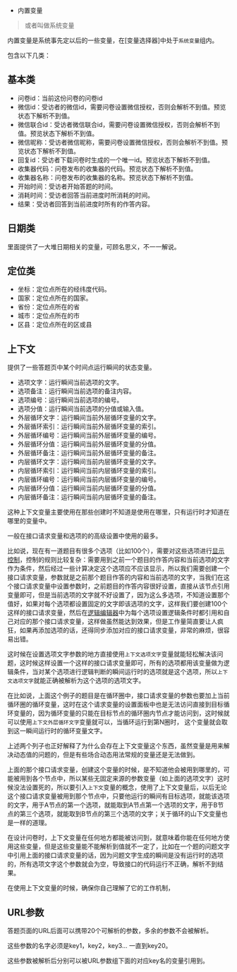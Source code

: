 + 内置变量
> 或者叫做系统变量

内置变量是系统事先定以后的一些变量，在[变量选择器]中处于`系统变量`组内。

包含以下几类：

## 基本类
+ 问卷id：当前这份问卷的问卷id
+ 微信id：受访者的微信id，需要问卷设置微信授权，否则会解析不到值。预览状态下解析不到值。
+ 微信联合id：受访者微信联合id，需要问卷设置微信授权，否则会解析不到值。预览状态下解析不到值。
+ 微信昵称：受访者微信昵称，需要问卷设置微信授权，否则会解析不到值。预览状态下解析不到值。
+ 回复id：受访者下载问卷时生成的一个唯一id。预览状态下解析不到值。
+ 收集器代码：问卷发布的收集器的代码。预览状态下解析不到值。
+ 收集器名称：问卷发布的收集器的名称。预览状态下解析不到值。
+ 开始时间：受访者开始答题的时间。
+ 消耗时间：受访者回答当前进度时所消耗的时间。
+ 结果：受访者回答到当前进度时所有的作答内容。

## 日期类
里面提供了一大堆日期相关的变量，可顾名思义，不一一解说。

## 定位类

+ 坐标：定位点所在的经纬度代码。
+ 国家：定位点所在的国家。
+ 省份：定位点所在的省
+ 城市：定位点所在的市
+ 区县：定位点所在的区或县

## 上下文
提供了一些答题页中某个时间点运行瞬间的状态变量。

+ 选项文字：运行瞬间当前选项的文字。
+ 选项备注：运行瞬间当前选项的备注内容。
+ 选项编号：运行瞬间当前选项的编号。
+ 选项分值：运行瞬间当前选项的分值或输入值。
+ 外层循环文字：运行瞬间当前外层循环变量的文字。
+ 外层循环索引：运行瞬间当前外层循环变量的索引。
+ 外层循环编号：运行瞬间当前外层循环变量的编号。
+ 外层循环分值：运行瞬间当前外层循环变量的分值。
+ 外层循环备注：运行瞬间当前外层循环变量的备注。
+ 内层循环文字：运行瞬间当前内层循环变量的文字。
+ 内层循环索引：运行瞬间当前内层循环变量的索引。
+ 内层循环编号：运行瞬间当前内层循环变量的编号。
+ 内层循环分值：运行瞬间当前内层循环变量的分值。
+ 内层循环备注：运行瞬间当前内层循环变量的备注。

这种上下文变量主要使用在那些创建时不知道是使用在哪里，只有运行时才知道在哪里的变量中。

一般在接口请求变量和选项的的高级设置中使用的最多。

比如说，现在有一道题目有很多个选项（比如100个），需要对这些选项进行[显示控制](../logic/opt-display.md)，控制的规则比较复杂：需要用到之前一个题目的作答内容和当前选项的文字作为条件，然后经过一些计算决定这个选项应不应该显示，所以我们需要创建一个接口请求变量，参数就是之前那个题目作答的内容和当前选项的文字，当我们在这个接口请求变量中设置参数时，之前题目的作答内容很好设置，直接从该节点引用变量即可，但是当前选项的文字就不好设置了，因为这么多选项，不知道设置那个值好，如果对每个选项都设置固定的文字即该选项的文字，这样我们要创建100个这样的接口请求变量，然后在[逻辑编辑器](../logic/logic-editor)中为每个选项设置逻辑条件时都引用和自己对应的那个接口请求变量，这样做虽然能达到效果，但是工作量简直要让人疯狂，如果再添加选项的话，还得同步添加对应的接口请求变量，非常的麻烦，很容易出错。

这时候在设置选项文字参数的地方直接使用`上下文选项文字`变量就能轻松解决该问题，这时候这样设置一个这样的接口请求变量即可，所有的选项都用该变量做为逻辑条件，当对某个选项进行逻辑判断的瞬间运行时的选项就是这个选项，所以`上下文选项文字`就能正确被解析为这个选项的选项文字。

在比如说，上面这个例子的题目是在循环圈中，接口请求变量的参数也要加上当前循环圈的循环变量，这时在这个请求变量的设置面板中也是无法访问直接到目标循环变量的，因为循环变量的只能在目标节点的循环圈内节点才能访问到，这时候就可以使用`上下文外层循环文字`变量就可以，当循环运行到第N圈时，
这个变量就会取到这一瞬间运行时的循环变量文字。


上述两个列子也正好解释了为什么会存在上下文变量这个东西，虽然变量是用来解决动态值的问题的，但是有些场合动态用法常规的变量还是无法做到。

上面的那个接口请求变量，创建这个变量的时候，是不知道他会被用到哪里的，可能被用到各个节点中，所以某些无固定来源的参数变量（如上面的选项文字）这时候没法设置死的，所以要引入`上下文`变量的概念，使用了上下文变量后，以后无论这个接口请求变量被用到那个节点中，只要他运行的瞬间有目标选项，就能该选项的文字，用于A节点的第一个选项，就能取到A节点第一个选项的文字，用于B节点的第三个选项，就能取到B节点的第三个选项的文字；关于循环的山下文变量也是一样的道理。

在设计问卷时，上下文变量在任何地方都能被访问到，就意味着你能在任何地方使用这些变量，但是这些变量能不能解析到值就不一定了，比如在一个题的问题文字中引用上面的接口请求变量的话，因为问题文字生成的瞬间是没有运行时的选项的，所有选项文字这个参数就会为空，导致接口的代码运行不正确，解析不到结果。

在使用上下文变量的时候，确保你自己理解了它的工作机制，

## URL参数
答题页面的URL后面可以携带20个可解析的参数，多余的参数不会被解析。

这些参数的名字必须是key1，key2，key3... 一直到key20。

这些参数被解析后分别可以被URL参数组下面的对应key名的变量引用到。